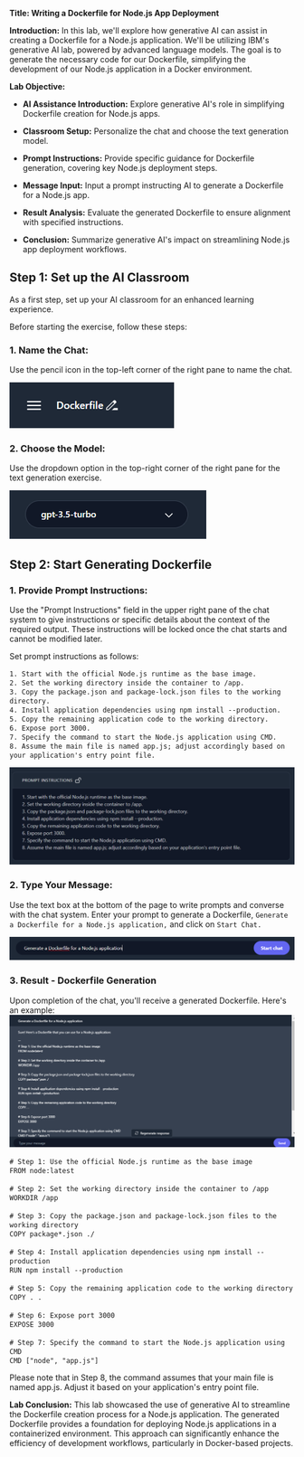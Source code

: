 **Title: Writing a Dockerfile for Node.js App Deployment**

**Introduction:**
In this lab, we'll explore how generative AI can assist in creating a Dockerfile for a Node.js application. We'll be utilizing IBM's generative AI lab, powered by advanced language models. The goal is to generate the necessary code for our Dockerfile, simplifying the development of our Node.js application in a Docker environment.

**Lab Objective:**

- **AI Assistance Introduction:** Explore generative AI's role in simplifying Dockerfile creation for Node.js apps.

- **Classroom Setup:** Personalize the chat and choose the text generation model.

- **Prompt Instructions:** Provide specific guidance for Dockerfile generation, covering key Node.js deployment steps.

- **Message Input:** Input a prompt instructing AI to generate a Dockerfile for a Node.js app.

- **Result Analysis:** Evaluate the generated Dockerfile to ensure alignment with specified instructions.

- **Conclusion:** Summarize generative AI's impact on streamlining Node.js app deployment workflows.


## Step 1: Set up the AI Classroom
As a first step, set up your AI classroom for an enhanced learning experience.

Before starting the exercise, follow these steps:

### 1. Name the Chat:
Use the pencil icon in the top-left corner of the right pane to name the chat.

<img src="./images/chat_name.png" alt="name the chat">

### 2. Choose the Model:
Use the dropdown option in the top-right corner of the right pane for the text generation exercise.

<img src="./images/choose_model.png" alt="choose model">


## Step 2: Start Generating Dockerfile

### 1. Provide Prompt Instructions:
Use the "Prompt Instructions" field in the upper right pane of the chat system to give instructions or specific details about the context of the required output. These instructions will be locked once the chat starts and cannot be modified later.

Set prompt instructions as follows:
```
1. Start with the official Node.js runtime as the base image.
2. Set the working directory inside the container to /app.
3. Copy the package.json and package-lock.json files to the working directory.
4. Install application dependencies using npm install --production.
5. Copy the remaining application code to the working directory.
6. Expose port 3000.
7. Specify the command to start the Node.js application using CMD.
8. Assume the main file is named app.js; adjust accordingly based on your application's entry point file.
```

<img src="./images/prompt_instructions.png" alt="prompt instructions">


### 2. Type Your Message:
Use the text box at the bottom of the page to write prompts and converse with the chat system. Enter your prompt to generate a Dockerfile, `Generate a Dockerfile for a Node.js application,` and click on `Start Chat.`

<img src="./images/prompt_message.png" alt="prompt message">


### 3. Result - Dockerfile Generation

Upon completion of the chat, you'll receive a generated Dockerfile. Here's an example:
<img src="./images/result.png" alt="result">



```
# Step 1: Use the official Node.js runtime as the base image
FROM node:latest

# Step 2: Set the working directory inside the container to /app
WORKDIR /app

# Step 3: Copy the package.json and package-lock.json files to the working directory
COPY package*.json ./

# Step 4: Install application dependencies using npm install --production
RUN npm install --production

# Step 5: Copy the remaining application code to the working directory
COPY . .

# Step 6: Expose port 3000
EXPOSE 3000

# Step 7: Specify the command to start the Node.js application using CMD
CMD ["node", "app.js"]
```

Please note that in Step 8, the command assumes that your main file is named app.js. Adjust it based on your application's entry point file.

**Lab Conclusion:**
This lab showcased the use of generative AI to streamline the Dockerfile creation process for a Node.js application. The generated Dockerfile provides a foundation for deploying Node.js applications in a containerized environment. This approach can significantly enhance the efficiency of development workflows, particularly in Docker-based projects.